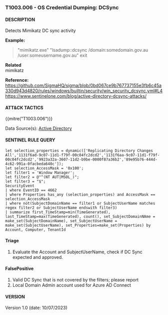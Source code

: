 ### T1003.006 - OS Credential Dumping: DCSync   
  

####  DESCRIPTION  
Detects Mimikatz DC sync activity    


**Example:**  
> "mimikatz.exe" "lsadump::dcsync /domain:somedomain.gov.au /user:someusername.gov.au" exit       


**Related**  
mimikatz         


**Reference:**  
https://github.com/SigmaHQ/sigma/blob/0bd067ce9b767737155e3fb6c45a330d943d4820/rules/windows/builtin/security/win_security_dcsync.yml#L4   
https://www.sentinelone.com/blog/active-directory-dcsync-attacks/  


####  ATT&CK TACTICS    
{{mitre("T1003.006")}}    

Data Source(s): [Active Directory](https://attack.mitre.org/datasources/DS0026/)  


#### SENTINEL RULE QUERY   

~~~
let selection_properties = dynamic(['Replicating Directory Changes All','1131f6ad-9c07-11d1-f79f-00c04fc2dcd2','1131f6aa-9c07-11d1-f79f-00c04fc2dcd2','9923a32a-3607-11d2-b9be-0000f87a36b2','89e95b76-444d-4c62-991a-0facbeda640c']);
let selection_AccessMask = '0x100';
let filter1 = 'Window Manager';
let filter2 = @"^(NT AUT|MSOL_)";
let filter3 = "$";
SecurityEvent
| where EventID == 4662
| where Properties has_any (selection_properties) and AccessMask == selection_AccessMask
| where not(SubjectDomainName == filter1 or SubjectUserName matches regex filter2 or SubjectUserName endswith filter3)
| summarize first_TimeStamp=min(TimeGenerated), last_TimeStamp=max(TimeGenerated), count(), set_SubjectDomainNAme = make_set(SubjectDomainName), set_SubjectUserName = make_set(SubjectUserName), set_Properties=make_set(Properties) by Account, Computer, TenantId
~~~


#### Triage  

1. Evaluate the Account and SubjectUserName, check if DC Sync expected and approved. 


#### FalsePositive  
1. Valid DC Sync that is not covered by the filters; please report
2. Local Domain Admin account used for Azure AD Connect  

#### VERSION  
Version 1.0 (date: 10/07/2023)  
